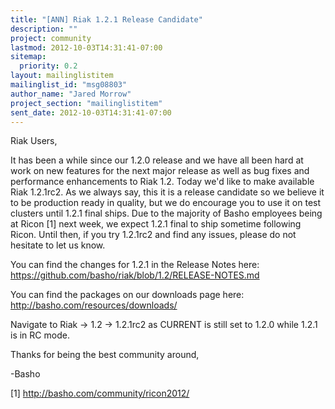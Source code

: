 ```yaml
---
title: "[ANN] Riak 1.2.1 Release Candidate"
description: ""
project: community
lastmod: 2012-10-03T14:31:41-07:00
sitemap:
  priority: 0.2
layout: mailinglistitem
mailinglist_id: "msg08803"
author_name: "Jared Morrow"
project_section: "mailinglistitem"
sent_date: 2012-10-03T14:31:41-07:00
---
```



Riak Users,

It has been a while since our 1.2.0 release and we have all been hard at
work on new features for the next major release as well as bug fixes and
performance enhancements to Riak 1.2. Today we'd like to make available
Riak 1.2.1rc2. As we always say, this it is a release candidate so we
believe it to be production ready in quality, but we do encourage you to
use it on test clusters until 1.2.1 final ships. Due to the majority of
Basho employees being at Ricon [1] next week, we expect 1.2.1 final to ship
sometime following Ricon. Until then, if you try 1.2.1rc2 and find any
issues, please do not hesitate to let us know.

You can find the changes for 1.2.1 in the Release Notes here:
https://github.com/basho/riak/blob/1.2/RELEASE-NOTES.md

You can find the packages on our downloads page here:
http://basho.com/resources/downloads/

Navigate to Riak -&gt; 1.2 -&gt; 1.2.1rc2 as CURRENT is still set to 1.2.0 while
1.2.1 is in RC mode.

Thanks for being the best community around,

-Basho

[1] http://basho.com/community/ricon2012/
